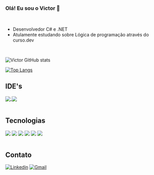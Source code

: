 ### Olá! Eu sou o Victor 👋
<br>

- Desenvolvedor C# e .NET
- Atulamente estudando sobre Lógica de programação através do curso.dev

<br>

![Victor GitHub stats](https://github-readme-stats.vercel.app/api?username=vittoliveiraa&show_icons=true&theme=github_dark)

[![Top Langs](https://github-readme-stats.vercel.app/api/top-langs/?username=vittoliveiraa&layout=compact)](https://github.com/vittoliveiraa/github-readme-stats)


## IDE's
<div style="display: inline_block">
        <a href="https://visualstudio.microsoft.com/pt-br/downloads/">
                <img align="center" src="https://img.shields.io/badge/Visual_Studio-5C2D91?style=for-the-badge&logo=visual%20studio&logoColor=white" />
        </a>
        <a href="https://code.visualstudio.com/">
                <img align="center" src="https://img.shields.io/badge/Visual_Studio_Code-0078D4?style=for-the-badge&logo=visual%20studio%20code&logoColor=white"/>
        </a>
    </div><br>

## Tecnologias
<div>
    <img align="center" src="https://img.shields.io/badge/C%23-239120?style=for-the-badge&logo=c-sharp&logoColor=white"/>
    <img align="center" src="https://img.shields.io/badge/.NET-5C2D91?style=for-the-badge&logo=.net&logoColor=white"/>
    <img align="center" src="https://img.shields.io/badge/HTML5-E34F26?style=for-the-badge&logo=html5&logoColor=white"/>
    <img align="center" src="https://img.shields.io/badge/CSS3-1572B6?style=for-the-badge&logo=css3&logoColor=white"/>
    <img align="center" src="https://img.shields.io/badge/Bootstrap-563D7C?style=for-the-badge&logo=bootstrap&logoColor=white"/>
    <img align="center" src="https://img.shields.io/badge/JavaScript-323330?style=for-the-badge&logo=javascript&logoColor=F7DF1E"/>
   </div><br>

## Contato

[![Linkedin](https://img.shields.io/badge/LinkedIn-0077B5?style=for-the-badge&logo=linkedin&logoColor=white)](https://www.linkedin.com/in/vittoliveiraa/)
[![Gmail](https://img.shields.io/badge/Gmail-D14836?style=for-the-badge&logo=gmail&logoColor=white)](mailto:vittoliveiraa@gmail.com)
